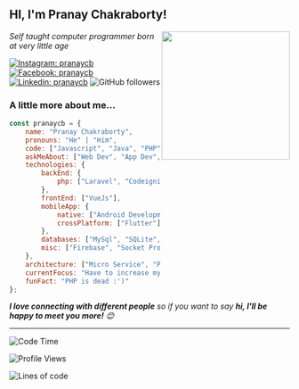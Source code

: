<h2> HI, I'm Pranay Chakraborty!</h2>
<img align='right' src="https://media.giphy.com/media/M9gbBd9nbDrOTu1Mqx/giphy.gif" width="230">
<p><em>Self taught computer programmer born at very little age 
</em></p>

[![Instagram: pranaycb](https://img.shields.io/badge/-Pranay&nbsp;Chakraborty-red?style=flat-square&logo=Instagram&logoColor=white&link=https://www.instagram.com/pranaycb)](https://www.instagram.com/pranaycb)
[![Facebook: pranaycb](https://img.shields.io/badge/-Pranay&nbsp;Chakraborty-blue?style=flat-square&logo=Facebook&logoColor=white&link=https://www.facebook.com/profile.php?id=100085923270811)](https://www.facebook.com/profile.php?id=100085923270811)
[![Linkedin: pranaycb](https://img.shields.io/badge/-Pranay&nbsp;Chakraborty-blue?style=flat-square&logo=Linkedin&logoColor=white&link=https://www.linkedin.com/in/pranay-chakraborty)](https://www.linkedin.com/in/pranay-chakraborty)
![GitHub followers](https://img.shields.io/github/followers/pranaycb?label=Follow&style=social)

### A little more about me...  

```javascript
const pranaycb = {
    name: "Pranay Chakraborty",
    pronouns: "He" | "Him",
    code: ["Javascript", "Java", "PHP", "Dart", "C", "C++"],
    askMeAbout: ["Web Dev", "App Dev", "Anything You Like 🤗"],
    technologies: {
        backEnd: {
            php: ["Laravel", "Codeigniter"],
        },
        frontEnd: ["VueJs"],
        mobileApp: {
            native: ["Android Development"],
            crossPlatform: ["Flutter"],
        },
        databases: ["MySql", "SQLite", "Postgresql"],
        misc: ["Firebase", "Socket Programming"]
    },
    architecture: ["Micro Service", "PWA", "Single Page Application"],
    currentFocus: "Have to increase my CGPA :)",
    funFact: "PHP is dead :')"
};
```

<em><b>I love connecting with different people</b> so if you want to say <b>hi, I'll be happy to meet you more!</b> 😊</em>

---

![Code Time](http://img.shields.io/badge/Code%20Time-550&nbsp;hrs%2040%20mins-blue)

![Profile Views](http://img.shields.io/badge/Profile%20Views-1232-blue)

![Lines of code](https://img.shields.io/badge/From%20Hello%20World%20I've%20Written-110K%20lines%20of%20code-bluee)

